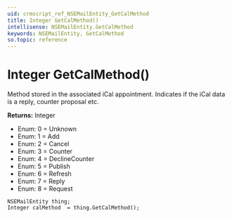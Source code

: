 ```yaml
---
uid: crmscript_ref_NSEMailEntity_GetCalMethod
title: Integer GetCalMethod()
intellisense: NSEMailEntity.GetCalMethod
keywords: NSEMailEntity, GetCalMethod
so.topic: reference
---
```


# Integer GetCalMethod()

Method stored in the associated iCal appointment. Indicates if the iCal data is a reply, counter proposal etc.

**Returns:** Integer

* Enum: 0 = Unknown 
* Enum: 1 = Add 
* Enum: 2 = Cancel 
* Enum: 3 = Counter 
* Enum: 4 = DeclineCounter 
* Enum: 5 = Publish 
* Enum: 6 = Refresh 
* Enum: 7 = Reply 
* Enum: 8 = Request 

```crmscript
NSEMailEntity thing;
Integer calMethod  = thing.GetCalMethod();
```

